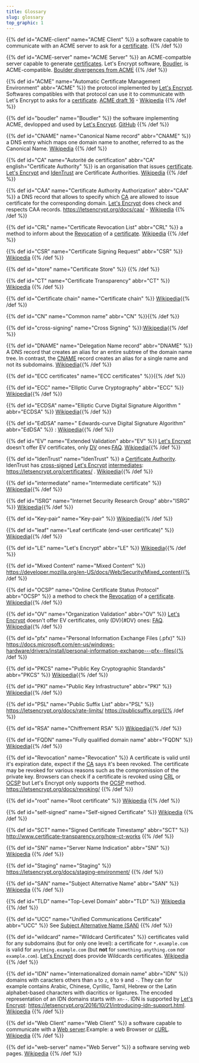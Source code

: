 ```yaml
---
title: Glossary
slug: glossary
top_graphic: 1
---
```

<style>
@keyframes fadeIt {
  0%   { background-color: #FFCE00; }
  100% { background-color: #FFFFFF; }
}

dfn:target{
  animation: fadeIt 2s ease-out; 
}
dfn {
    font-weight: bold;
}
</style>

{{% def id="ACME-client" name="ACME Client" %}} a software capable to communicate with an ACME server to ask for a [certificate](#leaf). {{% /def %}}


{{% def id="ACME-server" name="ACME Server" %}} an ACME-compatble server capable to generate [certificates](#leaf). Let's Encrypt software, [Boudler](boudler), is ACME-compatible. [Boulder divergences from ACME](https://github.com/letsencrypt/boulder/blob/master/docs/acme-divergences.md) {{% /def %}}

{{% def id="ACME" name="Automatic Certificate Management Environment" abbr="ACME" %}} the protocol implemented by [Let's Encrypt](#LE). Softwares compatibles with that protocol can use it to communicate with Let's Encrypt to asks for a [certificate](#leaf). [ACME draft 16](https://tools.ietf.org/html/draft-ietf-acme-acme-16) - [Wikipedia](https://en.wikipedia.org/wiki/Automated_Certificate_Management_Environment) {{% /def %}}

{{% def id="boudler" name="Boudler" %}} the software implementing ACME, devlopped and used by [Let's Encrypt](#LE). [GitHub](https://github.com/letsencrypt/boulder) {{% /def %}}

{{% def id="CNAME" name="Canonical Name record" abbr="CNAME" %}} a DNS entry which maps one domain name to another, referred to as the Canonical Name. [Wikipedia](https://en.wikipedia.org/wiki/CNAME_record) {{% /def %}}

{{% def id="CA" name="Autorité de certification" abbr="CA" english="Certificate Authority" %}} is an organisation that issues [certificate](#leaf). [Let's Encrypt](#LE) and [IdenTrust](#IdenTrust) are Certificate Authorities. [Wikipedia](https://fr.wikipedia.org/wiki/Autorit%C3%A9_de_certification) {{% /def %}}

{{% def id="CAA" name="Certificate Authority Authorization" abbr="CAA" %}} a DNS record that allows to specify which [CA](#CA) are allowed to issue certificate for the corresponding domain. [Let's Encrypt](#LE) does check and respects CAA records. https://letsencrypt.org/docs/caa/ - [Wikipedia](https://en.wikipedia.org/wiki/DNS_Certification_Authority_Authorization) {{% /def %}}

{{% def id="CRL" name="Certificate Revocation List" abbr="CRL" %}} a method to inform about the [Revocation](#Revocation) of a [certificate](#leaf). [Wikipedia](https://en.wikipedia.org/wiki/Certificate_revocation_list) {{% /def %}}

{{% def id="CSR" name="Certificate Signing Request" abbr="CSR" %}} [Wikipedia](https://en.wikipedia.org/wiki/Certificate_signing_request) {{% /def %}}

{{% def id="store" name="Certificate Store" %}} {{% /def %}}

{{% def id="CT" name="Certificate Transparency" abbr="CT" %}} [Wikipedia](https://en.wikipedia.org/wiki/Certificate_Transparency) {{% /def %}}

{{% def id="Certificate chain" name="Certificate chain" %}} [Wikipedia](https://en.wikipedia.org/wiki/Public_key_certificate){{% /def %}}

{{% def id="CN" name="Common name" abbr="CN" %}}{{% /def %}}

{{% def id="cross-signing" name="Cross Signing" %}}:[Wikipedia](https://en.wikipedia.org/wiki/X.509#Certificate_chains_and_cross-certification){{% /def %}}

{{% def id="DNAME" name="Delegation Name record" abbr="DNAME" %}} A DNS record that creates an alias for an entire subtree of the domain name tree. In contrast, the [CNAME](#CNAME) record creates an alias for a single name and not its subdomains. [Wikipedia](https://en.wikipedia.org/wiki/CNAME_record#DNAME_record){{% /def %}}

{{% def id="ECC certificates" name="ECC certificates" %}}{{% /def %}}

{{% def id="ECC" name="Elliptic Curve Cryptography" abbr="ECC" %}} [Wikipedia](https://en.wikipedia.org/wiki/Elliptic-curve_cryptography){{% /def %}}

{{% def id="ECDSA" name="Elliptic Curve Digital Signature Algorithm " abbr="ECDSA" %}} [Wikipedia](https://en.wikipedia.org/wiki/Elliptic_Curve_Digital_Signature_Algorithm){{% /def %}}

{{% def id="EdDSA" name=" Edwards-curve Digital Signature Algorithm" abbr="EdDSA" %}} : [Wikipedia](https://en.wikipedia.org/wiki/EdDSA){{% /def %}}

{{% def id="EV" name="Extended Validation" abbr="EV" %}} [Let's Encrypt](#LE) doesn't offer EV certificates, only [DV](#DV) ones:[FAQ](https://letsencrypt.org/docs/faq/). [Wikipedia](https://en.wikipedia.org/wiki/Extended_Validation_Certificate){{% /def %}}

{{% def id="IdenTrust" name="IdenTrust" %}} a [Certificate Authority](#CA). IdenTrust has [cross-signed](#cross-signing) [Let's Encrypt](#LE) [intermediates](#intermediate): https://letsencrypt.org/certificates/ . [Wikipedia](https://en.wikipedia.org/wiki/IdenTrust){{% /def %}}

{{% def id="intermediate" name="Intermediate certificate" %}} [Wikipedia](https://en.wikipedia.org/wiki/Public_key_certificate#Types_of_certificate){{% /def %}}

{{% def id="ISRG" name="Internet Security Research Group" abbr="ISRG" %}} [Wikipedia](https://en.wikipedia.org/wiki/Internet_Security_Research_Group){{% /def %}}

{{% def id="Key-pair" name="Key-pair" %}} [Wikipedia](https://en.wikipedia.org/wiki/Public-key_cryptography){{% /def %}}

{{% def id="leaf" name="Leaf certificate (end-user certificate)" %}} [Wikipedia](https://en.wikipedia.org/wiki/Public_key_certificate#End-entity_or_leaf_certificate){{% /def %}}

{{% def id="LE" name="Let's Encrypt" abbr="LE" %}} [Wikipedia](https://en.wikipedia.org/wiki/Let%27s_Encrypt){{% /def %}}

{{% def id="Mixed Content" name="Mixed Content" %}} https://developer.mozilla.org/en-US/docs/Web/Security/Mixed_content{{% /def %}}

{{% def id="OCSP" name="Online Certificate Status Protocol" abbr="OCSP" %}} a method to check the [Revocation](#Revocation) of a [certificate](#leaf). [Wikipedia](https://en.wikipedia.org/wiki/Online_Certificate_Status_Protocol){{% /def %}}

{{% def id="OV" name="Organization Validation" abbr="OV" %}} [Let's Encrypt](#LE) doesn't offer EV certificates, only (DV){#DV} ones: [FAQ](https://letsencrypt.org/docs/faq/). [Wikipedia](https://en.wikipedia.org/wiki/Public_key_certificate#Organization_validation){{% /def %}}

{{% def id="pfx" name="Personal Information Exchange Files (.pfx)" %}} https://docs.microsoft.com/en-us/windows-hardware/drivers/install/personal-information-exchange---pfx--files{{% /def %}}

{{% def id="PKCS" name="Public Key Cryptographic Standards" abbr="PKCS" %}} [Wikipedia](https://fr.wikipedia.org/wiki/Public_Key_Cryptographic_Standards){{% /def %}}

{{% def id="PKI" name="Public Key Infrastructure" abbr="PKI" %}} [Wikipedia](https://fr.wikipedia.org/wiki/Infrastructure_%C3%A0_cl%C3%A9s_publiques){{% /def %}}

{{% def id="PSL" name="Public Suffix List" abbr="PSL" %}} https://letsencrypt.org/docs/rate-limits/ https://publicsuffix.org/{{% /def %}}

{{% def id="RSA" name="Chiffrement RSA" %}} [Wikipedia](https://fr.wikipedia.org/wiki/Chiffrement_RSA){{% /def %}}

{{% def id="FQDN" name="Fully qualified domain name" abbr="FQDN" %}} [Wikipedia](https://en.wikipedia.org/wiki/Fully_qualified_domain_name){{% /def %}}

{{% def id="Revocation" name="Revocation" %}} A certificate is valid until it's expiration date, expect if the [CA](#CA) says it's been revoked. The certificate may be revoked for various reasons such as the compromission of the private key. Browsers can check if a certificate is revoked using [CRL](#CLR) or [OCSP](#OCSP) but Let's Encrypt only supports the [OCSP](#OCSP) method. https://letsencrypt.org/docs/revoking/ {{% /def %}}

{{% def id="root" name="Root certificate" %}} [Wikipedia](https://en.wikipedia.org/wiki/Root_certificate) {{% /def %}}

{{% def id="self-signed" name="Self-signed Certificate" %}} [Wikipedia](https://en.wikipedia.org/wiki/Self-signed_certificate) {{% /def %}}

{{% def id="SCT" name="Signed Certificate Timestamp" abbr="SCT" %}} http://www.certificate-transparency.org/how-ct-works {{% /def %}}

{{% def id="SNI" name="Server Name Indication" abbr="SNI" %}} [Wikipedia](https://en.wikipedia.org/wiki/Server_Name_Indication) {{% /def %}}

{{% def id="Staging" name="Staging" %}} https://letsencrypt.org/docs/staging-environment/ {{% /def %}}

{{% def id="SAN" name="Subject Alternative Name" abbr="SAN" %}} [Wikipedia](https://en.wikipedia.org/wiki/Subject_Alternative_Name) {{% /def %}}

{{% def id="TLD" name="Top-Level Domain" abbr="TLD" %}} [Wikipedia](https://en.wikipedia.org/wiki/Top-level_domain) {{% /def %}}

{{% def id="UCC" name="Unified Communications Certificate" abbr="UCC" %}} See [Subject Alternative Name (SAN)](#SAN) {{% /def %}}

{{% def id="wildcard" name="Wildcard Certificates" %}} certificates valid for any subdomains (but for only one level): a certificate for `*.example.com` is valid for `anything.example.com` (but **not** for `something.anything.com` nor `example.com`). [Let's Encrypt](#LE) does provide Wildcards certificates. [Wikipedia](https://en.wikipedia.org/wiki/Wildcard_certificate) {{% /def %}}

{{% def id="IDN" name="internationalized domain name" abbr="IDN" %}} domains with caracters others than `a` to `z`, `0` to `9` and `-`. They can for example contains Arabic, Chinese, Cyrillic, Tamil, Hebrew or the Latin alphabet-based characters with diacritics or ligatures. The encoded representation of an IDN domains starts with `xn--`. IDN is supported by [Let's Encrypt](#LE): https://letsencrypt.org/2016/10/21/introducing-idn-support.html. [Wikipedia](https://en.wikipedia.org/wiki/Internationalized_domain_name) {{% /def %}}

{{% def id="Web Client" name="Web Client" %}} a software capable to communicate with a [Web server](#web-server).Example: a web Browser or [cURL](https://en.wikipedia.org/wiki/CURL). [Wikipedia](https://en.wikipedia.org/wiki/Web_browser) {{% /def %}}

{{% def id="web-server" name="Web Server" %}} a software serving web pages. [Wikipedia](https://en.wikipedia.org/wiki/Web_server) {{% /def %}}
